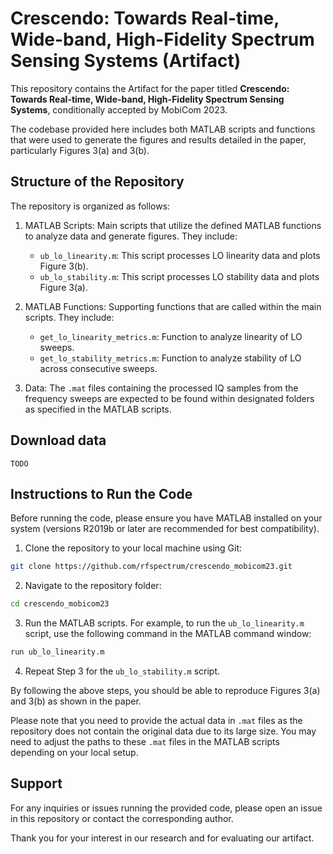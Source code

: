 # Crescendo: Towards Real-time, Wide-band, High-Fidelity Spectrum Sensing Systems (Artifact)

This repository contains the Artifact for the paper titled **Crescendo: Towards Real-time, Wide-band, High-Fidelity Spectrum Sensing Systems**, conditionally accepted by MobiCom 2023.

The codebase provided here includes both MATLAB scripts and functions that were used to generate the figures and results detailed in the paper, particularly Figures 3(a) and 3(b).

## Structure of the Repository

The repository is organized as follows:

1. MATLAB Scripts: Main scripts that utilize the defined MATLAB functions to analyze data and generate figures. They include:

    - `ub_lo_linearity.m`: This script processes LO linearity data and plots Figure 3(b).
    - `ub_lo_stability.m`: This script processes LO stability data and plots Figure 3(a).

2. MATLAB Functions: Supporting functions that are called within the main scripts. They include:

    - `get_lo_linearity_metrics.m`: Function to analyze linearity of LO sweeps.
    - `get_lo_stability_metrics.m`: Function to analyze stability of LO across consecutive sweeps.

3. Data: The `.mat` files containing the processed IQ samples from the frequency sweeps are expected to be found within designated folders as specified in the MATLAB scripts.

## Download data

```
TODO
```

## Instructions to Run the Code

Before running the code, please ensure you have MATLAB installed on your system (versions R2019b or later are recommended for best compatibility).

1. Clone the repository to your local machine using Git:

```sh
git clone https://github.com/rfspectrum/crescendo_mobicom23.git
```

2. Navigate to the repository folder:

```sh
cd crescendo_mobicom23
```

3. Run the MATLAB scripts. For example, to run the `ub_lo_linearity.m` script, use the following command in the MATLAB command window:

```sh
run ub_lo_linearity.m
```

4. Repeat Step 3 for the `ub_lo_stability.m` script.

By following the above steps, you should be able to reproduce Figures 3(a) and 3(b) as shown in the paper.

Please note that you need to provide the actual data in `.mat` files as the repository does not contain the original data due to its large size. You may need to adjust the paths to these `.mat` files in the MATLAB scripts depending on your local setup.

## Support

For any inquiries or issues running the provided code, please open an issue in this repository or contact the corresponding author.

Thank you for your interest in our research and for evaluating our artifact.
